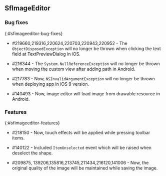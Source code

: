## SfImageEditor

### Bug fixes
{:#sfimageeditor-bug-fixes}

* \#219660,219316,220624,220703,220943,220952 - The `ObjectDisposedException` will no longer be thrown when clicking the text field at TextPreviewDialog in iOS.

* \#216344 - The `System.NullReferenceException` will no longer be thrown when moving the custom view after adding path in Android.

* \#217783 - Now, `NSInvalidArgumentException` will no longer be thrown when deploying app in iOS 9 version.

* \#140493 - Now, image editor will load image from drawable resource in Android.


### Features
{:#sfimageeditor-features}

* \#218150 - Now, touch effects will be applied while pressing toolbar items.

* \#140122 - Included `ItemUnselected` event which will be raised when deselect the shape.

* \#209875, 139206,135816,213745,211434,216120,141006 - Now, the original quality of the image will be maintained while saving the image.


